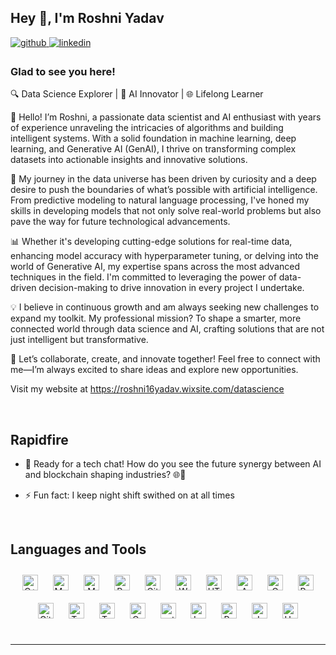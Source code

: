 ## Hey 👋, I'm Roshni Yadav  
  

<a href="https://github.com/roshni-1" target="_blank">
<img src=https://img.shields.io/badge/github-%2324292e.svg?&style=for-the-badge&logo=github&logoColor=white alt=github style="margin-bottom: 5px;" />
</a>
<a href="https://linkedin.com/in/https://www.linkedin.com/in/roshniy/" target="_blank">
<img src=https://img.shields.io/badge/linkedin-%231E77B5.svg?&style=for-the-badge&logo=linkedin&logoColor=white alt=linkedin style="margin-bottom: 5px;" />
</a>  
  



### Glad to see you here!  
🔍 Data Science Explorer | 🤖 AI Innovator | 🌐 Lifelong Learner

👋 Hello! I’m Roshni, a passionate data scientist and AI enthusiast with years of experience unraveling the intricacies of algorithms and building intelligent systems. With a solid foundation in machine learning, deep learning, and Generative AI (GenAI), I thrive on transforming complex datasets into actionable insights and innovative solutions.

🚀 My journey in the data universe has been driven by curiosity and a deep desire to push the boundaries of what’s possible with artificial intelligence. From predictive modeling to natural language processing, I've honed my skills in developing models that not only solve real-world problems but also pave the way for future technological advancements.

📊 Whether it's developing cutting-edge solutions for real-time data, enhancing model accuracy with hyperparameter tuning, or delving into the world of Generative AI, my expertise spans across the most advanced techniques in the field. I'm committed to leveraging the power of data-driven decision-making to drive innovation in every project I undertake.

💡 I believe in continuous growth and am always seeking new challenges to expand my toolkit. My professional mission? To shape a smarter, more connected world through data science and AI, crafting solutions that are not just intelligent but transformative.

🌟 Let’s collaborate, create, and innovate together! Feel free to connect with me—I’m always excited to share ideas and explore new opportunities.

  Visit my website at https://roshni16yadav.wixsite.com/datascience

<br/>  


## Rapidfire  
  


- 🤖 Ready for a tech chat! How do you see the future synergy between AI and blockchain shaping industries? 🌐🔗  
  

- ⚡ Fun fact: I keep night shift swithed on at all times

  

<br/>  


## Languages and Tools  
<div align="center">  
<a href="https://www.cplusplus.com/" target="_blank"><img style="margin: 10px" src="https://profilinator.rishav.dev/skills-assets/cplusplus-original.svg" alt="C++" height="25" /></a>  
<a href="https://www.mysql.com/" target="_blank"><img style="margin: 10px" src="https://profilinator.rishav.dev/skills-assets/mysql-original-wordmark.svg" alt="MySQL" height="25" /></a>  
<a href="https://www.mongodb.com/" target="_blank"><img style="margin: 10px" src="https://profilinator.rishav.dev/skills-assets/mongodb-original-wordmark.svg" alt="MongoDB" height="25" /></a>  
<a href="https://www.python.org/" target="_blank"><img style="margin: 10px" src="https://profilinator.rishav.dev/skills-assets/python-original.svg" alt="Python" height="25" /></a>  
<a href="https://github.com/" target="_blank"><img style="margin: 10px" src="https://profilinator.rishav.dev/skills-assets/git-scm-icon.svg" alt="Git" height="25" /></a>  
<a href="https://wordpress.com/" target="_blank"><img style="margin: 10px" src="https://profilinator.rishav.dev/skills-assets/wordpress.png" alt="WordPress" height="25" /></a>  
<a href="https://en.wikipedia.org/wiki/HTML5" target="_blank"><img style="margin: 10px" src="https://profilinator.rishav.dev/skills-assets/html5-original-wordmark.svg" alt="HTML5" height="25" /></a>  
<a href="https://aws.amazon.com/" target="_blank"><img style="margin: 10px" src="https://profilinator.rishav.dev/skills-assets/amazonwebservices-original-wordmark.svg" alt="AWS" height="25" /></a>  
<a href="https://www.cprogramming.com/" target="_blank"><img style="margin: 10px" src="https://profilinator.rishav.dev/skills-assets/c-original.svg" alt="C" height="25" /></a>  
<a href="https://powerbi.microsoft.com/en-us/" target="_blank"><img style="margin: 10px" src="https://profilinator.rishav.dev/skills-assets/powerbi.png" alt="Power Bi" height="25" /></a>  
<a href="https://about.gitlab.com/" target="_blank"><img style="margin: 10px" src="https://profilinator.rishav.dev/skills-assets/gitlab.svg" alt="GitLab" height="25" /></a>  
<a href="https://www.tableau.com/" target="_blank"><img style="margin: 10px" src="https://profilinator.rishav.dev/skills-assets/tableau.svg" alt="Tableau" height="25" /></a>  
<a href="https://www.tensorflow.org/" target="_blank"><img style="margin: 10px" src="https://profilinator.rishav.dev/skills-assets/tensorflow-icon.svg" alt="TensorFlow" height="25" /></a>  
<a href="https://www.oracle.com/in/index.html" target="_blank"><img style="margin: 10px" src="https://profilinator.rishav.dev/skills-assets/oracle-original.svg" alt="Oracle" height="25" /></a>  
<a href="https://pytorch.org/" target="_blank"><img style="margin: 10px" src="https://profilinator.rishav.dev/skills-assets/pytorch-icon.svg" alt="pytorch" height="25" /></a>  
<a href="https://www.latex-project.org/" target="_blank"><img style="margin: 10px" src="https://profilinator.rishav.dev/skills-assets/latex.png" alt="LaTeX" height="25" /></a>  
<a href="https://upload.wikimedia.org/wikipedia/commons/c/c3/Python-logo-notext.svg" target="_blank"><img style="margin: 10px" src="https://profilinator.rishav.dev/skills-assets/latex.png" alt="Python" height="25" /></a>  
<a href="https://upload.wikimedia.org/wikipedia/commons/3/38/Jupyter_logo.svg)" target="_blank"><img style="margin: 10px" src="https://profilinator.rishav.dev/skills-assets/latex.png" alt="Jupyter" height="25" /></a>  
<a href="https://upload.wikimedia.org/wikipedia/commons/4/4d/Hugging_Face_Logo.svg" target="_blank"><img style="margin: 10px" src="https://profilinator.rishav.dev/skills-assets/latex.png" alt="HuggingFace" height="25" /></a>  
  
</div>
<br />

----
